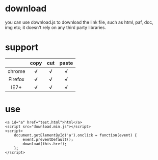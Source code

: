 # download
you can use download.js to download the link file, such as html, paf, doc, img etc;
it doesn't rely on any third party libraries. 

# support
|               | copy   |  cut    |  paste   |
| :-----------: |:------:| :------:| :------: |   
| chrome        | √      | √       | √        |
| Firefox       | √      | √       | √        |
| IE7+          | √      | √       | √        |

# use

```
<a id="a" href="test.html">html</a>
<script src="download.min.js"></script>
<script>
	document.getElementById('a').onclick = function(event) {
		event.preventDefault();
		download(this.href);
	};
</script>
```
